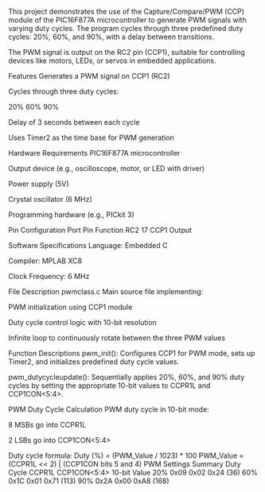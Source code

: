 This project demonstrates the use of the Capture/Compare/PWM (CCP) module of the PIC16F877A microcontroller to generate PWM signals with varying duty cycles. The program cycles through three predefined duty cycles: 20%, 60%, and 90%, with a delay between transitions.

The PWM signal is output on the RC2 pin (CCP1), suitable for controlling devices like motors, LEDs, or servos in embedded applications.

Features
Generates a PWM signal on CCP1 (RC2)

Cycles through three duty cycles:

20%
60%
90%

Delay of 3 seconds between each cycle

Uses Timer2 as the time base for PWM generation

Hardware Requirements
PIC16F877A microcontroller

Output device (e.g., oscilloscope, motor, or LED with driver)

Power supply (5V)

Crystal oscillator (6 MHz)

Programming hardware (e.g., PICkit 3)

Pin Configuration
Port	Pin	Function
RC2	17	CCP1 Output

Software Specifications
Language: Embedded C

Compiler: MPLAB XC8

Clock Frequency: 6 MHz

File Description
pwmclass.c
Main source file implementing:

PWM initialization using CCP1 module

Duty cycle control logic with 10-bit resolution

Infinite loop to continuously rotate between the three PWM values

Function Descriptions
pwm_init(): Configures CCP1 for PWM mode, sets up Timer2, and initializes predefined duty cycle values.

pwm_dutycycleupdate(): Sequentially applies 20%, 60%, and 90% duty cycles by setting the appropriate 10-bit values to CCPR1L and CCP1CON<5:4>.

PWM Duty Cycle Calculation
PWM duty cycle in 10-bit mode:

8 MSBs go into CCPR1L

2 LSBs go into CCP1CON<5:4>

Duty cycle formula:
Duty (%) = (PWM_Value / 1023) * 100
PWM_Value = (CCPR1L << 2) | (CCP1CON bits 5 and 4)
PWM Settings Summary
Duty Cycle	CCPR1L	CCP1CON<5:4>	10-bit Value
20%	0x09	0x02	0x24 (36)
60%	0x1C	0x01	0x71 (113)
90%	0x2A	0x00	0xA8 (168)
